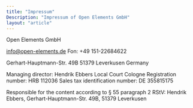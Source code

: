 ```yaml
---
title: "Impressum"
Description: "Impressum of Open Elements GmbH"
layout: "article"
---
```

Open Elements GmbH

info@open-elements.de
Fon: +49 151-22684622

Gerhart-Hauptmann-Str. 49B
51379 Leverkusen
Germany

Managing director: Hendrik Ebbers
Local Court Cologne
Registration number: HRB 112036
Sales tax identification number: DE 355815175

Responsible for the content according to § 55 paragraph 2 RStV: Hendrik Ebbers, Gerhart-Hauptmann-Str. 49B, 51379 Leverkusen
